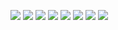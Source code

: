
![](./img/凋零之美.png)
![](./img/夫当志高远存.png)
![](./img/夫当志高远存译文.png)
![](./img/我什么都不是.png)
![](./img/桥.png)
![](./img/深虑论.png)
![](./img/生趣与生机.png)
![](./img/雪地是草稿纸.png)
